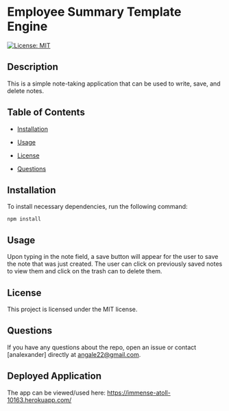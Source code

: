 # Employee Summary Template Engine

[![License: MIT](https://img.shields.io/badge/License-MIT-yellow.svg)](https://opensource.org/licenses/MIT)

## Description

This is a simple note-taking application that can be used to write, save, and delete notes.

## Table of Contents

* [Installation](#Installation)

* [Usage](#Usage)

* [License](#License)

* [Questions](#Questions)

## Installation

To install necessary dependencies, run the following command:
````
npm install
````

## Usage

Upon typing in the note field, a save button will appear for the user to save the note that was just created. The user can click on previously saved notes to view them and click on the trash can to delete them. 

## License

This project is licensed under the MIT license.

## Questions

If you have any questions about the repo, open an issue or contact [analexander] directly at angale22@gmail.com.

## Deployed Application

The app can be viewed/used here: https://immense-atoll-10163.herokuapp.com/